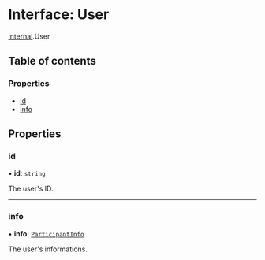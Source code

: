 # Interface: User

[internal](../modules/internal.md).User

## Table of contents

### Properties

- [id](internal.User.md#id)
- [info](internal.User.md#info)

## Properties

### id

• **id**: `string`

The user's ID.

___

### info

• **info**: [`ParticipantInfo`](internal.ParticipantInfo.md)

The user's informations.
